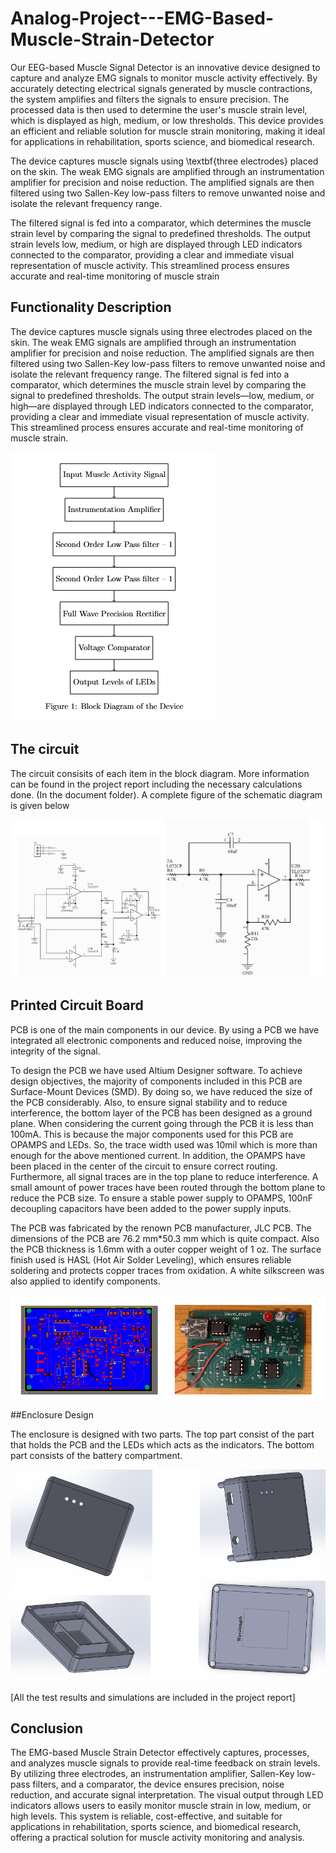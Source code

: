 # Analog-Project---EMG-Based-Muscle-Strain-Detector

Our EEG-based Muscle Signal Detector is an innovative device designed to capture and analyze EMG signals to monitor muscle activity effectively. By accurately detecting electrical signals generated by muscle contractions, the system amplifies and filters the signals to ensure precision. The processed data is then used to determine the user's muscle strain level, which is displayed as high, medium, or low thresholds. This device provides an efficient and reliable solution for muscle strain monitoring, making it ideal for applications in rehabilitation, sports science, and biomedical research.

The device captures muscle signals using \textbf{three electrodes} placed on the skin. The weak EMG signals are amplified through an instrumentation amplifier for precision and noise reduction. The amplified signals are then filtered using two Sallen-Key low-pass filters to remove unwanted noise and isolate the relevant frequency range.

The filtered signal is fed into a comparator, which determines the muscle strain level by comparing the signal to predefined thresholds. The output strain levels low, medium, or high are displayed through LED indicators connected to the comparator, providing a clear and immediate visual representation of muscle activity. This streamlined process ensures accurate and real-time monitoring of muscle strain

## Functionality Description

The device captures muscle signals using three electrodes placed on the skin. The weak EMG signals are amplified through an instrumentation amplifier for precision and noise reduction. The amplified signals are then filtered using two Sallen-Key low-pass filters to remove unwanted noise and isolate the relevant frequency range. The filtered signal is fed into a comparator, which determines the muscle strain level by comparing the signal to predefined thresholds. The output strain levels—low, medium, or high—are displayed through LED indicators connected to the comparator, providing a clear and immediate visual representation of muscle activity. This streamlined process ensures accurate and real-time monitoring of muscle strain.

![block_diagram](Images/block_diagram.png)

## The circuit

The circuit consisits of each item in the block diagram. More information can be found in the project report including the necessary calculations done. (In the document folder). A complete figure of the schematic diagram is given below

![block_diagram](Images/circuit.png)

## Printed Circuit Board

PCB is one of the main components in our device. By using a PCB we have integrated all electronic components and reduced noise, improving the integrity of the signal.

To design the PCB we have used Altium Designer software. To achieve design objectives, the majority of components included in this PCB are Surface-Mount Devices (SMD). By doing so, we have reduced the size
of the PCB considerably. Also, to ensure signal stability and to reduce interference, the bottom layer of the PCB has been designed as a ground plane. When considering the current going through the PCB it is less than 100mA. This is because the major components used for this PCB are OPAMPS and LEDs. So, the trace width used was 10mil which is more than enough for the above mentioned current. In addition, the OPAMPS have been placed in the center of the circuit to ensure correct routing. Furthermore, all signal traces are in the top plane to reduce interference. A small amount of power traces have been routed through the bottom plane to reduce the PCB size. To ensure a stable power supply to OPAMPS, 100nF decoupling capacitors have been added to the power supply inputs.

The PCB was fabricated by the renown PCB manufacturer, JLC PCB. The dimensions of the PCB are 76.2 mm*50.3 mm which is quite compact. Also the PCB thickness is 1.6mm with a outer copper weight of 1 oz. The surface finish used is HASL (Hot Air Solder Leveling), which ensures reliable soldering and protects copper traces from oxidation. A white silkscreen was also applied to identify components.

![block_diagram](Images/PCB.png)


##Enclosure Design

The enclosure is designed with two parts. The top part consist of the part that holds the PCB and the LEDs which acts as the indicators. The bottom part consists of the battery compartment.

![block_diagram](Images/enclosure1.png)
![block_diagram](Images/enclosure2.png)

[All the test results and simulations are included in the project report]

## Conclusion
The EMG-based Muscle Strain Detector effectively captures, processes, and analyzes muscle signals to provide real-time feedback on strain levels. By utilizing three electrodes, an instrumentation amplifier, Sallen-Key low-pass filters, and a comparator, the device ensures precision, noise reduction, and accurate signal interpretation. The visual output through LED indicators allows users to easily monitor muscle strain in low, medium, or high levels. This system is reliable, cost-effective, and suitable for applications in rehabilitation, sports science, and biomedical research, offering a practical solution for muscle activity monitoring and analysis.
